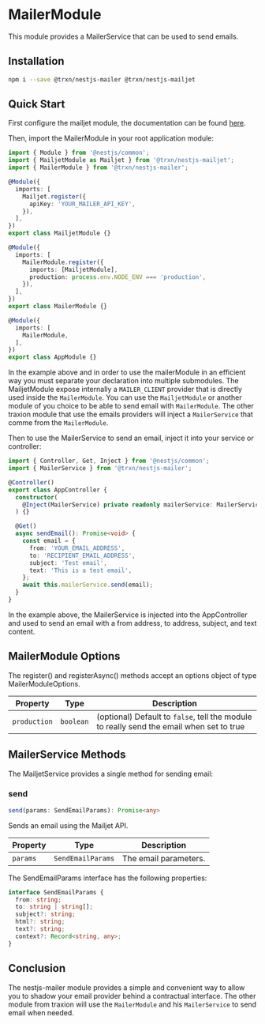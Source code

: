 # MailerModule

This module provides a MailerService that can be used to send emails.

## Installation

```bash
npm i --save @trxn/nestjs-mailer @trxn/nestjs-mailjet
```

## Quick Start

First configure the mailjet module, the documentation can be found [here](https://www.traxion.dev/docs/how-to/mailer/use-mailjet).

Then, import the MailerModule in your root application module:

```ts
import { Module } from '@nestjs/common';
import { MailjetModule as Mailjet } from '@trxn/nestjs-mailjet';
import { MailerModule } from '@trxn/nestjs-mailer';

@Module({
  imports: [
    Mailjet.register({
      apiKey: 'YOUR_MAILER_API_KEY',
    }),
  ],
})
export class MailjetModule {}

@Module({
  imports: [
    MailerModule.register({
      imports: [MailjetModule],
      production: process.env.NODE_ENV === 'production',
    }),
  ],
})
export class MailerModule {}

@Module({
  imports: [
    MailerModule,
  ],
})
export class AppModule {}
```

In the example above and in order to use the mailerModule in an efficient way you must separate your declaration into multiple submodules. The MailjetModule expose internally a `MAILER_CLIENT` provider that is directly used inside the `MailerModule`. You can use the `MailjetModule` or another module of you choice to be able to send email with `MailerModule`. The other traxion module that use the emails providers will inject a `MailerService` that comme from the `MailerModule`.

Then to use the MailerService to send an email, inject it into your service or controller:

```ts
import { Controller, Get, Inject } from '@nestjs/common';
import { MailerService } from '@trxn/nestjs-mailer';

@Controller()
export class AppController {
  constructor(
    @Inject(MailerService) private readonly mailerService: MailerService,
  ) {}

  @Get()
  async sendEmail(): Promise<void> {
    const email = {
      from: 'YOUR_EMAIL_ADDRESS',
      to: 'RECIPIENT_EMAIL_ADDRESS',
      subject: 'Test email',
      text: 'This is a test email',
    };
    await this.mailerService.send(email);
  }
}
```

In the example above, the MailerService is injected into the AppController and used to send an email with a from address, to address, subject, and text content.

## MailerModule Options

The register() and registerAsync() methods accept an options object of type MailerModuleOptions.

| Property | Type | Description |
| --- | --- | --- |
| `production` | `boolean` | (optional) Default to `false`, tell the module to really send the email when set to true |

## MailerService Methods

The MailjetService provides a single method for sending email:

### send

```ts
send(params: SendEmailParams): Promise<any>
````

Sends an email using the Mailjet API.

| Property | Type | Description |
| --- | --- | --- |
| `params` | `SendEmailParams` | The email parameters. |

The SendEmailParams interface has the following properties:

```ts
interface SendEmailParams {
  from: string;
  to: string | string[];
  subject?: string;
  html?: string;
  text?: string;
  context?: Record<string, any>;
}
```

## Conclusion

The nestjs-mailer module provides a simple and convenient way to allow you to shadow your email provider behind a contractual interface. The other module from traxion will use the `MailerModule` and his `MailerService` to send email when needed.
